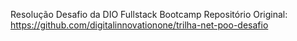 Resolução Desafio da DIO Fullstack Bootcamp
Repositório Original: https://github.com/digitalinnovationone/trilha-net-poo-desafio
